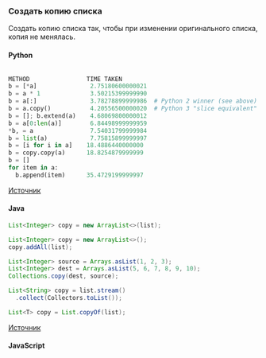 ### Создать копию списка

Создать копию списка так, чтобы при изменении оригинального списка, копия не менялась.

<!-- tabs: start -->
#### **Python**

```python

METHOD                TIME TAKEN
b = [*a]               2.75180600000021
b = a * 1              3.50215399999990
b = a[:]               3.78278899999986  # Python 2 winner (see above)
b = a.copy()           4.20556500000020  # Python 3 "slice equivalent" (see above)
b = []; b.extend(a)    4.68069800000012
b = a[0:len(a)]        6.84498999999959
*b, = a                7.54031799999984
b = list(a)            7.75815899999997
b = [i for i in a]    18.4886440000000
b = copy.copy(a)      18.8254879999999
b = []
for item in a:
  b.append(item)      35.4729199999997
```
[Источник](https://stackoverflow.com/questions/2612802/how-do-i-clone-a-list-so-that-it-doesnt-change-unexpectedly-after-assignment)

#### **Java**

```java
List<Integer> copy = new ArrayList<>(list);

List<Integer> copy = new ArrayList<>();
copy.addAll(list);

List<Integer> source = Arrays.asList(1, 2, 3);
List<Integer> dest = Arrays.asList(5, 6, 7, 8, 9, 10);
Collections.copy(dest, source);

List<String> copy = list.stream()
  .collect(Collectors.toList());

List<T> copy = List.copyOf(list);

```
[Источник](https://www.baeldung.com/java-copy-list-to-another "baeldung")

#### **JavaScript**

```javascript

```
<!-- tabs: end -->
